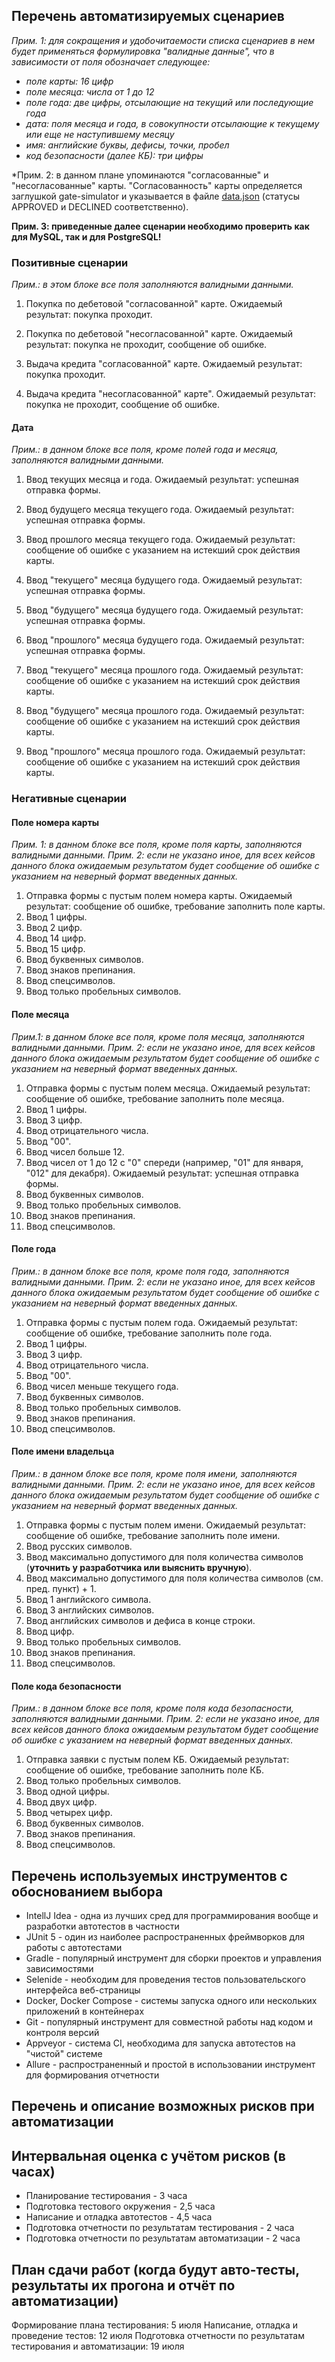 ## Перечень автоматизируемых сценариев

*Прим. 1: для сокращения и удобочитаемости списка сценариев в нем будет применяться формулировка "валидные данные", что в зависимости от поля обозначает следующее:*
* *поле карты: 16 цифр*
* *поле месяца: числа от 1 до 12*
* *поле года: две цифры, отсылающие на текущий или последующие года*
* *дата: поля месяца и года, в совокупности отсылающие к текущему или еще не наступившему месяцу*
* *имя: английские буквы, дефисы, точки, пробел*
* *код безопасности (далее КБ): три цифры*

*Прим. 2: в данном плане упоминаются "согласованные" и "несогласованные" карты. "Согласованность" карты определяется заглушкой gate-simulator и указывается в файле [data.json](https://github.com/k-emiko/aqa-diploma/blob/master/artifacts/gate-simulator/data.json) (статусы APPROVED и DECLINED соответственно).

**Прим. 3: приведенные далее сценарии необходимо проверить как для MySQL, так и для PostgreSQL!**

### Позитивные сценарии
*Прим.: в этом блоке все поля заполняются валидными данными.*

1. Покупка по дебетовой "согласованной" карте. 
Ожидаемый результат: покупка проходит.

1. Покупка по дебетовой "несогласованной" карте. 
Ожидаемый результат: покупка не проходит, сообщение об ошибке.

1. Выдача кредита "согласованной" карте. 
Ожидаемый результат: покупка проходит.

1. Выдача кредита "несогласованной" карте". 
Ожидаемый результат: покупка не проходит, сообщение об ошибке.

#### Дата
*Прим.: в данном блоке все поля, кроме полей года и месяца, заполняются валидными данными.*

1. Ввод текущих месяца и года. Ожидаемый результат: успешная отправка формы.
1. Ввод будущего месяца текущего года. Ожидаемый результат: успешная отправка формы.
1. Ввод прошлого месяца текущего года. Ожидаемый результат: сообщение об ошибке с указанием на истекший срок действия карты.

1. Ввод "текущего" месяца будущего года. Ожидаемый результат: успешная отправка формы.
1. Ввод "будущего" месяца будущего года. Ожидаемый результат: успешная отправка формы.
1. Ввод "прошлого" месяца будущего года. Ожидаемый результат: успешная отправка формы.

1. Ввод "текущего" месяца прошлого года. Ожидаемый результат: сообщение об ошибке с указанием на истекший срок действия карты.
1. Ввод "будущего" месяца прошлого года. Ожидаемый результат: сообщение об ошибке с указанием на истекший срок действия карты.
1. Ввод "прошлого" месяца прошлого года. Ожидаемый результат: сообщение об ошибке с указанием на истекший срок действия карты.


### Негативные сценарии
#### Поле номера карты
*Прим. 1: в данном блоке все поля, кроме поля карты, заполняются валидными данными.*
*Прим. 2: если не указано иное, для всех кейсов данного блока ожидаемым результатом будет сообщение об ошибке с указанием на неверный формат введенных данных.*

1. Отправка формы с пустым полем номера карты. Ожидаемый результат: сообщение об ошибке, требование заполнить поле карты.
1. Ввод 1 цифры.
1. Ввод 2 цифр.
1. Ввод 14 цифр.
1. Ввод 15 цифр.
1. Ввод буквенных символов.
1. Ввод знаков препинания.
1. Ввод спецсимволов.
1. Ввод только пробельных символов.

#### Поле месяца
*Прим.1: в данном блоке все поля, кроме поля месяца, заполняются валидными данными.*
*Прим. 2: если не указано иное, для всех кейсов данного блока ожидаемым результатом будет сообщение об ошибке с указанием на неверный формат введенных данных.*

1. Отправка формы с пустым полем месяца. Ожидаемый результат: сообщение об ошибке, требование заполнить поле месяца.
1. Ввод 1 цифры.
1. Ввод 3 цифр.
1. Ввод отрицательного числа.
1. Ввод "00".
1. Ввод чисел больше 12.
1. Ввод чисел от 1 до 12 с "0" спереди (например, "01" для января, "012" для декабря). Ожидаемый результат: успешная отправка формы.
1. Ввод буквенных символов.
1. Ввод только пробельных символов.
1. Ввод знаков препинания.
1. Ввод спецсимволов.

#### Поле года
*Прим.: в данном блоке все поля, кроме поля года, заполняются валидными данными.*
*Прим. 2: если не указано иное, для всех кейсов данного блока ожидаемым результатом будет сообщение об ошибке с указанием на неверный формат введенных данных.*

1. Отправка формы с пустым полем года. Ожидаемый результат: сообщение об ошибке, требование заполнить поле года.
1. Ввод 1 цифры.
1. Ввод 3 цифр.
1. Ввод отрицательного числа.
1. Ввод "00".
1. Ввод чисел меньше текущего года.
1. Ввод буквенных символов.
1. Ввод только пробельных символов.
1. Ввод знаков препинания.
1. Ввод спецсимволов.

#### Поле имени владельца
*Прим.: в данном блоке все поля, кроме поля имени, заполняются валидными данными.*
*Прим. 2: если не указано иное, для всех кейсов данного блока ожидаемым результатом будет сообщение об ошибке с указанием на неверный формат введенных данных.*

1. Отправка формы с пустым полем имени. Ожидаемый результат: сообщение об ошибке, требование заполнить поле имени.
1. Ввод русских символов.
1. Ввод максимально допустимого для поля количества символов (**уточнить у разработчика или выяснить вручную**).
1. Ввод максимально допустимого для поля количества символов (см. пред. пункт) + 1.
1. Ввод 1 английского символа.
1. Ввод 3 английских символов.
1. Ввод английских символов и дефиса в конце строки.
1. Ввод цифр.
1. Ввод только пробельных символов.
1. Ввод знаков препинания.
1. Ввод спецсимволов.

#### Поле кода безопасности
*Прим.: в данном блоке все поля, кроме поля кода безопасности, заполняются валидными данными.*
*Прим. 2: если не указано иное, для всех кейсов данного блока ожидаемым результатом будет сообщение об ошибке с указанием на неверный формат введенных данных.*

1. Отправка заявки с пустым полем КБ. Ожидаемый результат: сообщение об ошибке, требование заполнить поле КБ.
1. Ввод только пробельных символов.
1. Ввод одной цифры.
1. Ввод двух цифр.
1. Ввод четырех цифр.
1. Ввод буквенных символов.
1. Ввод знаков препинания.
1. Ввод спецсимволов.

## Перечень используемых инструментов с обоснованием выбора
* IntellJ Idea - одна из лучших сред для программирования вообще и разработки автотестов в частности
* JUnit 5 - один из наиболее распространенных фреймворков для работы с автотестами
* Gradle - популярный инструмент для сборки проектов и управления зависимостями
* Selenide - необходим для проведения тестов пользовательского интерфейса веб-страницы
* Docker, Docker Compose - системы запуска одного или нескольких приложений в контейнерах
* Git - популярный инструмент для совместной работы над кодом и контроля версий
* Appveyor - система CI, необходима для запуска автотестов на "чистой" системе
* Allure - распространенный и простой в использовании инструмент для формирования отчетности

## Перечень и описание возможных рисков при автоматизации


## Интервальная оценка с учётом рисков (в часах)
* Планирование тестирования - 3 часа
* Подготовка тестового окружения - 2,5 часа
* Написание и отладка автотестов - 4,5 часа
* Подготовка отчетности по результатам тестирования - 2 часа
* Подготовка отчетности по результатам автоматизации - 2 часа

## План сдачи работ (когда будут авто-тесты, результаты их прогона и отчёт по автоматизации)
Формирование плана тестирования: 5 июля
Написание, отладка и проведение тестов: 12 июля
Подготовка отчетности по результатам тестирования и автоматизации: 19 июля


